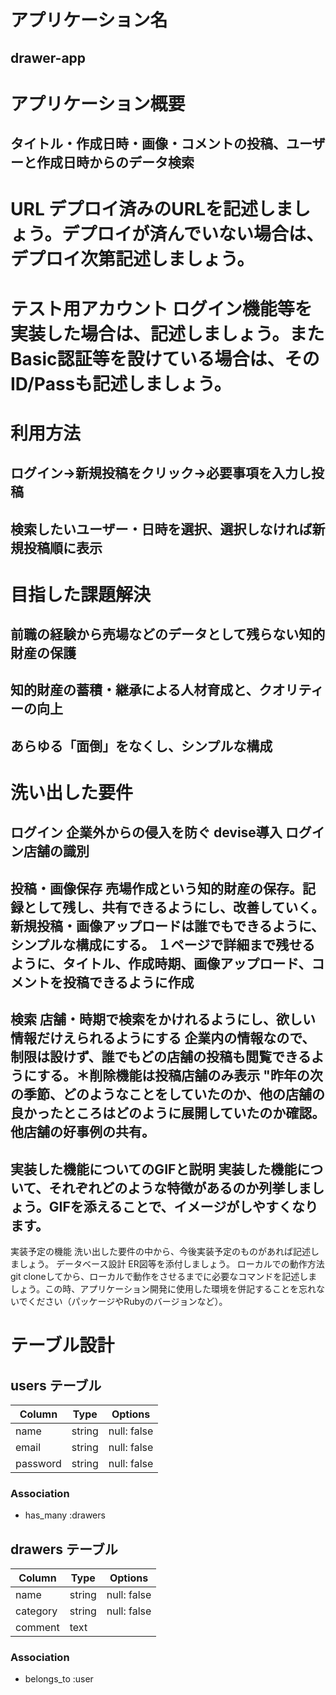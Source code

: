 # アプリケーション名

## drawer-app

# アプリケーション概要

## タイトル・作成日時・画像・コメントの投稿、ユーザーと作成日時からのデータ検索

# URL	デプロイ済みのURLを記述しましょう。デプロイが済んでいない場合は、デプロイ次第記述しましょう。

# テスト用アカウント	ログイン機能等を実装した場合は、記述しましょう。またBasic認証等を設けている場合は、そのID/Passも記述しましょう。

# 利用方法

## ログイン→新規投稿をクリック→必要事項を入力し投稿
## 検索したいユーザー・日時を選択、選択しなければ新規投稿順に表示

# 目指した課題解決

## 前職の経験から売場などのデータとして残らない知的財産の保護
## 知的財産の蓄積・継承による人材育成と、クオリティーの向上
## あらゆる「面倒」をなくし、シンプルな構成

# 洗い出した要件

## ログイン	企業外からの侵入を防ぐ	devise導入	ログイン店舗の識別
## 投稿・画像保存 売場作成という知的財産の保存。記録として残し、共有できるようにし、改善していく。	新規投稿・画像アップロードは誰でもできるように、シンプルな構成にする。	１ページで詳細まで残せるように、タイトル、作成時期、画像アップロード、コメントを投稿できるように作成
## 検索	店舗・時期で検索をかけれるようにし、欲しい情報だけえられるようにする	企業内の情報なので、制限は設けず、誰でもどの店舗の投稿も閲覧できるようにする。＊削除機能は投稿店舗のみ表示	"昨年の次の季節、どのようなことをしていたのか、他の店舗の良かったところはどのように展開していたのか確認。他店舗の好事例の共有。

## 実装した機能についてのGIFと説明	実装した機能について、それぞれどのような特徴があるのか列挙しましょう。GIFを添えることで、イメージがしやすくなります。
実装予定の機能	洗い出した要件の中から、今後実装予定のものがあれば記述しましょう。
データベース設計	ER図等を添付しましょう。
ローカルでの動作方法	git cloneしてから、ローカルで動作をさせるまでに必要なコマンドを記述しましょう。この時、アプリケーション開発に使用した環境を併記することを忘れないでください（パッケージやRubyのバージョンなど）。



# テーブル設計

## users テーブル

| Column   | Type   | Options     |
| -------- | ------ | ----------- |
| name     | string | null: false |
| email    | string | null: false |
| password | string | null: false |

### Association

- has_many :drawers

## drawers テーブル

| Column   | Type   | Options     |
| -------- | ------ | ----------- |
| name     | string | null: false |
| category | string | null: false |
| comment  | text   |             |

### Association

- belongs_to :user